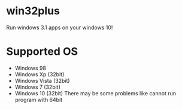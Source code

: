 # win32plus
Run windows 3.1 apps on your windows 10!
# Supported OS
- Windows 98
- Windows Xp (32bit)
- Windows Vista (32bit)
- Windows 7 (32bit)
- Windows 10 (32bit)
There may be some problems like cannot run program with 64bit
